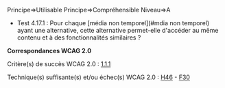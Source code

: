 Principe=>Utilisable
Principe=>Compréhensible
Niveau=>A

*   Test 4.17.1 : Pour chaque [média non temporel](#mdia non temporel) ayant une alternative, cette alternative permet-elle d'accéder au même contenu et à des fonctionnalités similaires ?

**Correspondances WCAG 2.0**

Critère(s) de succès WCAG 2.0 : [1.1.1](http://www.w3.org/Translations/WCAG20-fr/#text-equiv-all)

Technique(s) suffisante(s) et/ou échec(s) WCAG 2.0 : [H46](http://www.w3.org/TR/WCAG-TECHS/H46.html) - [F30](http://www.w3.org/TR/WCAG-TECHS/F30.html)
